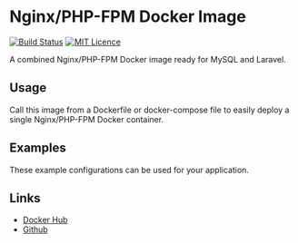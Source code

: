 # Nginx/PHP-FPM Docker Image
[![Build Status](https://travis-ci.org/Justintime50/nginx-php-docker.svg?branch=master)](https://travis-ci.org/Justintime50/nginx-php-docker)
[![MIT Licence](https://badges.frapsoft.com/os/mit/mit.svg?v=103)](https://opensource.org/licenses/mit-license.php)

A combined Nginx/PHP-FPM Docker image ready for MySQL and Laravel.

## Usage
Call this image from a Dockerfile or docker-compose file to easily deploy a single Nginx/PHP-FPM Docker container.

## Examples
These example configurations can be used for your application.

## Links
- [Docker Hub](https://hub.docker.com/repository/docker/justintime50/nginx-php)
- [Github](https://github.com/Justintime50/nginx-php-docker)
